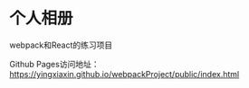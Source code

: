 # 个人相册
webpack和React的练习项目

Github Pages访问地址：https://yingxiaxin.github.io/webpackProject/public/index.html
